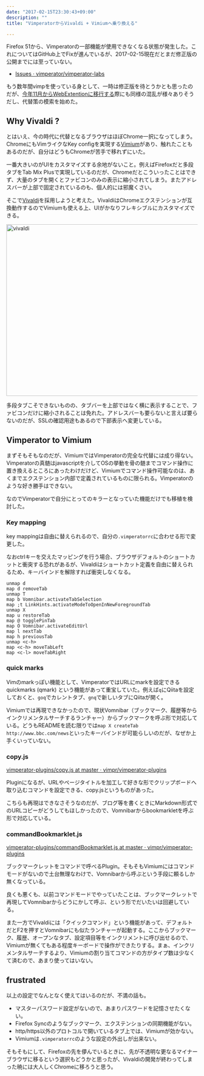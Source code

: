 ```yaml
---
date: "2017-02-15T23:30:43+09:00"
description: ""
title: "VimperatorからVivaldi + Vimiumへ乗り換える"

---
```


Firefox 51から、Vimperatorの一部機能が使用できなくなる状態が発生した。これについてはGitHub上でFixが進んでいるが、2017-02-15現在だとまだ修正版の公開までには至っていない。

* [Issues · vimperator/vimperator-labs](https://github.com/vimperator/vimperator-labs/issues?utf8=%E2%9C%93&q=is%3Aissue%20FF51)

もう数年間vimpを使っている身として、一時は修正版を待とうかとも思ったのだが、[今年11月からWebExtentionに移行する](http://internet.watch.impress.co.jp/docs/news/1031773.html)際にも同様の混乱が様々ありそうだし、代替策の模索を始めた。

Why Vivaldi ?
----

とはいえ、今の時代に代替となるブラウザはほぼChrome一択になってしまう。ChromeにもVimライクなKey configを実現する[Vimium](http://internet.watch.impress.co.jp/docs/news/1031773.html)があり、触れたこともあるのだが、自分はどうもChromeが苦手で移れずにいた。

一番大きいのがUIをカスタマイズする余地がないこと。例えばFirefoxだと多段タブをTab Mix Plusで実現しているのだが、Chromeだとこういったことはできず、大量のタブを開くとファビコンのみの表示に縮小されてしまう。またアドレスバーが上部で固定されているのも、個人的には邪魔くさい。

そこで[Vivaldi](https://vivaldi.com/)を採用しようと考えた。VivaldiはChromeエクステンションが互換動作するのでVimiumも使える上、UIがかなりフレキシブルにカスタマイズできる。

<a data-flickr-embed="true"  href="https://www.flickr.com/gp/chroju/3ZEy43" title="vivaldi"><img src="https://c1.staticflickr.com/1/298/32875812446_92ae4222dc_z.jpg" width="640" height="452" alt="vivaldi"></a><script async src="//embedr.flickr.com/assets/client-code.js" charset="utf-8"></script>

多段タブこそできないものの、タブバーを上部ではなく横に表示することで、ファビコンだけに縮小されることは免れた。アドレスバーも要らないと言えば要らないのだが、SSLの確認用途もあるので下部表示へ変更している。

Vimperator to Vimium
----

まずそもそもなのだが、VimiumではVimperatorの完全な代替には成り得ない。Vimperatorの真髄はjavascriptを介してOSの挙動を骨の髄までコマンド操作に置き換えるところにあったわけだけど、Vimiumでコマンド操作可能なのは、あくまでエクステンション内部で定義されているものに限られる。Vimperatorのような好き勝手はできない。

なのでVimperatorで自分にとってのキラーとなっていた機能だけでも移植を検討した。

### Key mapping

key mappingは自由に替えられるので、自分の`.vimperatorrc`に合わせる形で変更した。

なおctrlキーを交えたマッピングを行う場合、ブラウザデフォルトのショートカットと衝突する恐れがあるが、Vivaldiはショートカット定義を自由に替えられるため、キーバインドを解除すれば衝突しなくなる。

```
unmap d
map d removeTab
unmap T
map b Vomnibar.activateTabSelection
map ;t LinkHints.activateModeToOpenInNewForegroundTab
unmap X
map u restoreTab
map @ togglePinTab
map O Vomnibar.activateEditUrl
map l nextTab
map h previousTab
unmap <c-h>
map <c-h> moveTabLeft
map <c-l> moveTabRight
```

### quick marks

Vimのmarkっぽい機能として、VimperatorではURLにmarkを設定できるquickmarks (qmark) という機能があって重宝していた。例えば`q`にQiitaを設定しておくと、`goq`でカレントタブ、`gnq`で新しいタブにQiitaが開く。

Vimiumでは再現できなかったので、現状Vomnibar（ブックマーク、履歴等からインクリメンタルサーチするランチャー）からブックマークを呼ぶ形で対応している。どうもREADMEを読む限りでは`map X createTab http://www.bbc.com/news`といったキーバインドが可能らしいのだが、なぜか上手くいっていない。

### copy.js

[vimperator-plugins/copy.js at master · vimpr/vimperator-plugins](https://github.com/vimpr/vimperator-plugins/blob/master/copy.js)

Pluginになるが、URLやページタイトルを加工して好きな形でクリップボードへ取り込むコマンドを設定できる、copy.jsというものがあった。

こちらも再現はできなさそうなのだが、ブログ等を書くときにMarkdown形式でのURLコピーがどうしてもほしかったので、Vomnibarからbookmarkletを呼ぶ形で対応している。

### commandBookmarklet.js

[vimperator-plugins/commandBookmarklet.js at master · vimpr/vimperator-plugins](https://github.com/vimpr/vimperator-plugins/blob/master/commandBookmarklet.js)

ブックマークレットをコマンドで呼べるPlugin。そもそもVimiumにはコマンドモードがないので土台無理なわけで、Vomnibarから呼ぶという手段に頼るしか無くなっている。

良くも悪くも、以前コマンドモードでやっていたことは、ブックマークレットで再現してVomnibarからどうにかして呼ぶ、という形でだいたいは回避している。

また一方でVivaldiには「クイックコマンド」という機能があって、デフォルトだとF2を押すとVomnibarにも似たランチャーが起動する。ここからブックマーク、履歴、オープンなタブ、設定項目等をインクリメントに呼び出せるので、Vimiumが無くてもある程度キーボードで操作ができたりする。まぁ、インクリメンタルサーチするより、Vimiumの割り当てコマンドの方がタイプ数は少なくて済むので、あまり使ってはいない。

frustrated
----

以上の設定でなんとなく使えてはいるのだが、不満の話も。

* マスターパスワード設定がないので、あまりパスワードを記憶させたくない。
* Firefox Syncのようなブックマーク、エクステンションの同期機能がない。
* http/https以外のプロトコルで開いているタブ上では、Vimiumが効かない。
* Vimiumは`.vimperatorrc`のような設定の外出しが出来ない。

そもそもにして、Firefoxの先を儚んでいるときに、先が不透明な更なるマイナーブラウザに移るという選択もどうかと思ったが、Vivaldiの開発が終わってしまった暁には大人しくChromeに移ろうと思う。
